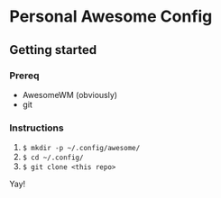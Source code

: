 # Personal Awesome Config

## Getting started

### Prereq
- AwesomeWM (obviously)
- git

### Instructions
1. ```$ mkdir -p ~/.config/awesome/ ```
2. ```$ cd ~/.config/ ```
3. ```$ git clone <this repo> ```

Yay!

